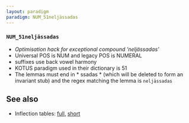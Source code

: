 ```yaml
---
layout: paradigm
paradigm: NUM_51neljässadas
---
```

### ` NUM_51neljässadas `

* _Optimisation hack for exceptional compound ’neljässadas’_
* Universal POS is NUM and legacy POS is NUMERAL
* suffixes use back vowel harmony
* KOTUS paradigm used in their dictionary is 51
* The lemmas must end in * ssadas * (which will be deleted to form an invariant stub) and the regex matching the lemma is ` neljässadas `

## See also

* Inflection tables: [full](gen/5/neljässadas.html), [short](gen/5/neljässadas_wikt.html)

